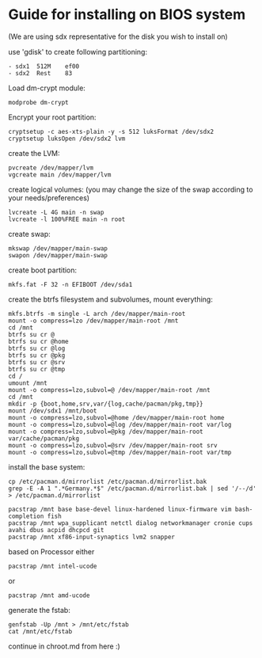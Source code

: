 # Guide for installing on BIOS system
(We are using sdx representative for the disk you wish to install on)


use 'gdisk' to create following partitioning:

    - sdx1  512M    ef00
    - sdx2  Rest    83


Load dm-crypt module:

    modprobe dm-crypt


Encrypt your root partition:

    cryptsetup -c aes-xts-plain -y -s 512 luksFormat /dev/sdx2
    cryptsetup luksOpen /dev/sdx2 lvm


create the LVM:

    pvcreate /dev/mapper/lvm
    vgcreate main /dev/mapper/lvm


create logical volumes: (you may change the size of the swap according to your needs/preferences)

    lvcreate -L 4G main -n swap
    lvcreate -l 100%FREE main -n root


create swap:

    mkswap /dev/mapper/main-swap
    swapon /dev/mapper/main-swap


create boot partition:

    mkfs.fat -F 32 -n EFIBOOT /dev/sda1


create the btrfs filesystem and subvolumes, mount everything:

    mkfs.btrfs -m single -L arch /dev/mapper/main-root
    mount -o compress=lzo /dev/mapper/main-root /mnt
    cd /mnt
    btrfs su cr @
    btrfs su cr @home
    btrfs su cr @log
    btrfs su cr @pkg
    btrfs su cr @srv
    btrfs su cr @tmp
    cd /
    umount /mnt
    mount -o compress=lzo,subvol=@ /dev/mapper/main-root /mnt
    cd /mnt
    mkdir -p {boot,home,srv,var/{log,cache/pacman/pkg,tmp}}
    mount /dev/sdx1 /mnt/boot
    mount -o compress=lzo,subvol=@home /dev/mapper/main-root home
    mount -o compress=lzo,subvol=@log /dev/mapper/main-root var/log
    mount -o compress=lzo,subvol=@pkg /dev/mapper/main-root var/cache/pacman/pkg
    mount -o compress=lzo,subvol=@srv /dev/mapper/main-root srv
    mount -o compress=lzo,subvol=@tmp /dev/mapper/main-root var/tmp


install the base system:

    cp /etc/pacman.d/mirrorlist /etc/pacman.d/mirrorlist.bak
    grep -E -A 1 ".*Germany.*$" /etc/pacman.d/mirrorlist.bak | sed '/--/d' > /etc/pacman.d/mirrorlist

    pacstrap /mnt base base-devel linux-hardened linux-firmware vim bash-completion fish
    pacstrap /mnt wpa_supplicant netctl dialog networkmanager cronie cups avahi dbus acpid dhcpcd git 
    pacstrap /mnt xf86-input-synaptics lvm2 snapper


based on Processor either

    pacstrap /mnt intel-ucode

or

    pacstrap /mnt amd-ucode


generate the fstab:

    genfstab -Up /mnt > /mnt/etc/fstab
    cat /mnt/etc/fstab


continue in chroot.md from here :)